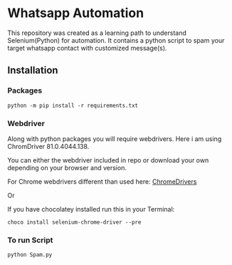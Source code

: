 # Whatsapp Automation

This repository was created as a learning path to understand Selenium(Python) for automation.
It contains a python script to spam your target whatsapp contact with customized message(s).

## Installation

### Packages

```
python -m pip install -r requirements.txt
```
### Webdriver

Along with python packages you will require webdrivers.
Here i am using ChromDriver 81.0.4044.138.

You can either the webdriver included in repo or download your own depending on your browser and version.

For Chrome webdrivers different than used here:
<a href = "https://chromedriver.chromium.org/downloads" target="_blank">ChromeDrivers</a>


Or

If you have chocolatey installed run this in your Terminal:

```
choco install selenium-chrome-driver --pre 
```

### To run Script

```
python Spam.py
```

